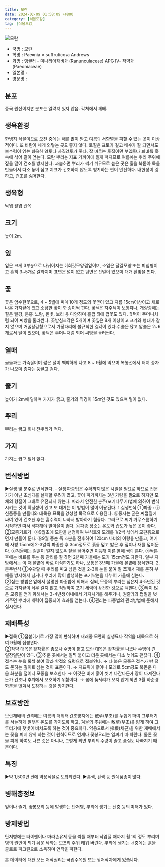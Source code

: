 ```yaml
---
title: 모란
date: 2024-02-09 01:58:09 +0800
category: [식물도감]
tag: [식물도감]
---
```




![모란](/fileUpload/plants/basic/Paeoniaceae/Paeonia/19459/1_th2.JPG)
- 국명 : 모란
- 학명 : Paeonia × suffruticosa Andrews
- 과명 : 앵글러 - 미나리아재비과 (Ranunculaceae) APG Ⅳ- 작약과 (Paeoniaceae)
- 일본명 : 
- 영문명 : 


## 분포
중국 원산이지만 분포는 알려져 있지 않음. 각처에서 재배.
## 생육환경
한냉지 식물이므로 오전 중에는 해를 많이 받고 여름의 서향볕을 피할 수 있는 곳이 이상적이다. 또 바람이 세게 와닿는 곳도 좋지 않다. 토질은 표토가 깊고 배수가 잘 되면서도 보수력이 있는 비옥한 양토나 사질양토가 좋다. 잘 마르는 토질이면 부엽토나 퇴비를 흙속에 섞어 갈아 엎는다. 모란 뿌리는 지표 가까이에 얕게 퍼지므로 여름에는 뿌리 주위에 짚을 덮어 건조를 방지한다. 과습하면 뿌리가 썩기 쉬우므로 높은 곳은 흙을 북돋아 둑을 만들어서 다소 높이 심고 지표가 건조하지 않도록 방지하는 편이 안전하다. 내한성이 강하고, 건조를 싫어한다.
## 생육형
낙엽 활엽 관목
## 크기
높이 2m.
## 잎
잎은 크게 3부분으로 나뉘어지는 이회깃모양겹잎이며, 소엽은 달걀모양 또는 피침형이고 흔히 3~5개로 갈라지며 표면은 털이 없고 뒷면은 잔털이 있으며 대개 흰빛을 띤다.
## 꽃
꽃은 암수한꽃으로, 4 ~ 5월에 피며 10개 정도의 꽃잎이 있고 지름 15cm이상이고 새로 나온 가지끝에 크고 소담한 꽃이 한 송이씩 핀다. 꽃색은 자주색이 보통이나, 개량종에는 짙은 빨강, 분홍, 노랑, 흰빛, 보라 등 다양하며 홑겹 외에 겹꽃도 있다. 꽃턱이 주머니처럼 되어 씨방을 둘러싼다. 꽃받침조각은 5개이며 꽃잎은 8개 이상이고 크기와 형태가 같지 않으며 거꿀달걀형으로서 가장자리에 불규칙한 결각이 있다.수술은 많고 암술은 2~6개로서 털이 있으며, 꽃턱은 주머니처럼 되어 씨방을 둘러싼다.
## 열매
골돌과는 가죽질이며 짧은 털이 빽빽하게 나고 8 ~ 9월에 익으며 복봉선에서 터져 종자가 나오며 종자는 둥글고 검다.
## 줄기
높이가 2m에 달하며 가지가 굵고, 줄기의 직경이 15㎝인 것도 있으며 털이 없다.
## 뿌리
뿌리는 굵고 희나 잔뿌리가 적다.
## 가지
가지는 굵고 털이 없다.
## 번식방법
▶실생 및 분주로 번식한다. - 실생 파종법은 수확까지 많은 시일을 필요로 하므로 전문가가 아닌 초심자를 실패할 우려가 많고, 꽃이 피기까지는 3년 가량을 필요로 하지만 모체의 형질이 그대로 유전되지 않는다. 따라서 안전한 분주(포기나무기)법에 의하여 번식시키는 것이 확실성이 있고 또 대개는 이 방법이 많이 이용된다.1.실생번식①파종 : ⓐ신품종을 만들때와 대목용 묘목을 양성할 목적으로 이용된다. ⓑ종자는 굳은 씨껍질에 싸여 있어 건조한 후는 흡수력이 나빠서 발아하기 힘들다. 그러므로 씨가 거무스름하기 시작하면 따서 직파해야 발아율이 좋다. ⓒ파종 장소는 온도와 습도가 높은 곳이 좋다. ②모종기르기 : ⓐ9월초에 모판을 선정하여 부식토와 모래를 1/2씩 섞어서 모판흙으로 먼저 만들어 둔다. ⓑ9월 중순 즉 추분을 전후하여 120cm 나비의 이랑을 만들고, 여기에 사방 15cm에 2-3알씩 파종한 후 3cm정도로 흙을 덮고 밟은 후 짚이나 재를 덮어둔다. ⓒ겨울에는 겉흙이 얼지 않도록 짚을 덮어주면 이듬해 이른 봄에 싹이 튼다. ⓓ싹튼후에는 비료를 주는 등 관리를 잘 하면 2년째 가을에는 모가 15cm정도 자란다.  일부 지방에서는 이 때 본밭에 바로 이식하기도 하나, 보통은 3년째 가을에 본밭에 정식한다.2.분주번식①수확할 때 뿌리를 따고 남은 것을 2-3회 눈을 붙여 잘 쪼개서 재를 묻혀 부패를 방지해서 심거나 뿌리에 많이 발생하는 포기싹눈을 나누어 가을에 심는다.  ②심는 방법은 앞에서 설명한 파종법에 의해서 심되, 모종의 뿌리는 심은지 4-5년된 것으로 가지끝이 너무 길지 않고 적당하여 포기 세력이 강건한 것으로 택한다. ③싹이 많은 모종을 얻기 위해서는 3-4년생 이내에서 가지치기를 해주거나, 원줄기의 껍질을 벗겨주면 뿌리에 세력이 집중되어 효과를 얻는다. ④관리는 파종법의 관리방법에 준해서 실시한다.
## 재배특성
▶접목①접붙이기로 가장 많이 번식하며 재래종 모란의 실생묘나 작약을 대목으로 하여 9월에 접붙인다.  ②작약 대목은 활착률은 좋으나 수명이 짧고 모란 대목은 활착률을 나쁘나 수명이 긴 일장일단이 있다. ③추운 곳에서는 일찍 붙이고 더운 곳에서는 다소 늦어도 괜찮다. ④접수는 눈을 둘씩 붙여 잘라 할접의 요령으로 접붙인다. → 다 붙은 모종은 접수가 반 정도 묻히는 깊이로 심는 것이 표준이다. → 지표위에 흙이나 모래로 5cm정도 북돋운 다음 화분을 덮어서 모종을 보호한다. → 이것은 비에 흙이 씻겨 나간다든가 땅이 다져진다든가 건조나 추위에서 보호하기 위함이다. → 봄에 늦서리가 오지 않게 되면 3월 하순경 화분을 벗겨서 도장하는 것을 방지한다.
## 보호방안
모란재배의 관리에는 여름의 더위와 건조방지에는 敷草(부초)를 두껍게 하여 그루터기를 서늘하게 알맞은 온도를 가지도록 하고, 겨울의 추위에는 敷草(부초)를 얇게 하여 그루터기에 햇빛이 비치도록 하는 것이 중요하다.약용으로서 採根(채근)을 위한 재배에서는 꽃을 피지 않게 하는 것이 원칙이므로 언제나 꽃봉오리는 일찌기 따 버린다. 물론 꽃을 피게 하여도 나쁜 것은 아니나, 그렇게 되면 뿌리의 수량이 줄고 품질도 나빠지기 때문이다.
## 특징
▶약 1,500년 전에 약용식물로 도입되었다. ▶홍색, 흰색 등 원예품종이 많다. 
## 병해충정보
잎이나 줄기, 꽃봉오리 등에 발생하는 탄저병, 뿌리에 생기는 선충 등의 피해가 있다.
## 방제방법
탄저병에는 타이젠이나 마라손유제 등을 싹틀 때부터 낙엽질 때까지 월 1회 정도 뿌리며 병의 원인이 되기 쉬운 낙화는 모조리 주워 태워 버린다. 뿌리에 생기는 선충에는 흙을 클로르 피크린으로 소독하며 연작을 피한다.






본 데이터에 대한 모든 저작권리는 국립수목원 또는 원저작자에게 있습니다.
